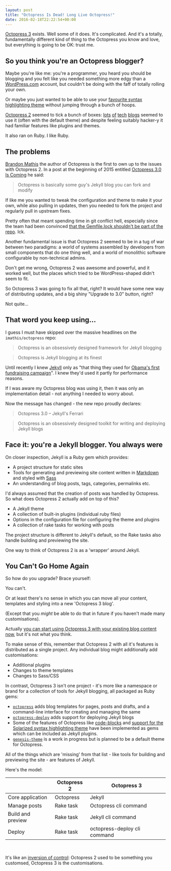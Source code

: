 ```yaml
---
layout: post
title: "Octopress Is Dead! Long Live Octopress!"
date: 2016-02-18T22:22:54+00:00
---
```


[Octopress 3](https://github.com/octopress/octopress) exists. Well some of it
does. It's complicated. And it's a totally, fundamentally different kind of
thing to the Octopress you know and love, but everything is going to be OK:
trust me.


## So you think you're an Octopress blogger?

Maybe you're like me: you're a programmer, you heard you should be blogging
and you felt like you needed something more edgy than a
[WordPress.com](https://wordpress.com/) account,
but couldn't be doing with the faff of totally rolling your own.

Or maybe you just wanted to be able to use your
[favourite syntax highlighting theme](http://ethanschoonover.com/solarized)
without jumping through a bunch of hoops.

[Octopress 2](https://github.com/imathis/octopress)
seemed to tick a bunch of boxes:
[lots](http://pragdave.me/)
[of](http://blog.davidchelimsky.net/)
[tech](http://thepugautomatic.com/)
[blogs](http://www.breck-mckye.com/)
seemed to use it (often with the default theme) and despite feeling suitably
hacker-y it had familiar features like plugins and themes.

It also ran on Ruby. I like Ruby.

## The problems

[Brandon Mathis](https://twitter.com/imathis)
the author of Octopress is the first to own up to the issues with Octopress 2.
In a post at the beginning of 2015 entitled
[Octopress 3.0 Is Coming](http://octopress.org/2015/01/15/octopress-3.0-is-coming/)
he said:

> Octopress is basically some guy's Jekyll blog you can fork and modify

If like me you wanted to tweak the configuration and theme to make it your
own, while also pulling in updates, then you needed to fork the project and
regularly pull in upstream fixes.

Pretty often that meant spending time in git
conflict hell, especially since the team had been convinced
[that the Gemfile.lock shouldn't be part of the
repo](https://github.com/imathis/octopress/issues/568). Ick.

Another fundamental issue is that Octopress 2 seemed to be in a tug of war
between two paradigms: a world of systems assembled by developers from small
components that do one thing well, and a world of monolithic software
configurable by non-technical admins.

Don't get me wrong, Octopress 2 was awesome and powerful, and it worked well,
but the places which tried to be WordPress-shaped didn't seem to fit.

So Octopress 3 was going to fix all that, right? It would have some new way of
distributing updates, and a big shiny "Upgrade to 3.0" button, right?

Not quite...


## That word you keep using...

I guess I must have skipped over the massive headlines on the
`imathis/octopress` repo:

> Octopress is an obsessively designed framework for Jekyll blogging

> Octopress is Jekyll blogging at its finest

Until recently I knew [Jekyll](https://jekyllrb.com/)
only as "that thing they used for
[Obama's first fundraising
campaign](http://kylerush.net/blog/meet-the-obama-campaigns-250-million-fundraising-platform/)".
I knew they'd used it partly for performance reasons.

If I was aware my Octopress blog was using it,
then it was only an implementation detail - not
anything I needed to worry about.

Now the message has changed - the new repo proudly declares:

> Octopress 3.0 – Jekyll's Ferrari

> Octopress is an obsessively designed toolkit for writing and deploying
> Jekyll blogs


## Face it: you're a Jekyll blogger. You always were

On closer inspection, Jekyll is a Ruby gem which provides:

* A project structure for static sites
* Tools for generating and previewing site content written in [Markdown]()
and styled with [Sass]()
* An understanding of blog posts, tags, categories, permalinks etc.

I'd always assumed that the creation of posts was handled by Octopress. So
what does Octopress 2 actually add on top of this?

* A Jekyll theme
* A collection of built-in plugins (individual ruby files)
* Options in the configuration file for configuring the theme and plugins
* A collection of rake tasks for working with posts

The project structure is different to Jekyll's default, so the Rake tasks also
handle building and previewing the site.

One way to think of Octopress 2 is as a 'wrapper' around Jekyll.


## You Can't Go Home Again

So how do you upgrade? Brace yourself:

You can't.

Or at least there's no sense in which you can move all your content, templates
and styling into a new 'Octopress 3 blog'.

(Except that you _might_ be able to do that in future if you haven't made many
customisations).

Actually [you can start using Octopress 3 with your existing blog content
now](https://dgmstuart.github.io/blog/2016/01/22/migrating-from-octopress-2-to-3/), but it's not what you think.

To make sense of this, remember that Octopress 2 with all it's features is
distributed as a single project. Any individual blog might additionally add customisations:

* Additional plugins
* Changes to theme templates
* Changes to Sass/CSS

In contrast, Octopress 3 isn't one project - it's more like a namespace or
brand for a collection of tools for Jekyll blogging, all packaged as Ruby
gems:

* [`octopress`](https://github.com/octopress/octopress) adds
blog templates for pages, posts and drafts, and a
command-line interface for creating and managing the same
* [`octopress-deploy`](https://github.com/octopress/deploy) adds support for deploying Jekyll blogs
* Some of the features of Octopress like [
code-blocks](https://github.com/octopress/codeblock) and
[support for the Solarized syntax highlighting
theme](https://github.com/octopress/solarized) have been implemented as gems
which can be included as Jekyll plugins.
* [`genesis-theme`](https://github.com/octopress/genesis-theme) is a work in
progress but is planned to be a default theme for Octopress.

All of the things which are 'missing' from that list - like tools for building
and previewing the site - are features of Jekyll.

Here's the model:

|                   | Octopress 2 | Octopress 3                  |
| -                 | -           | -                            |
| Core application  | Octopress   | Jekyll                       |
| Manage posts      | Rake task   | Octopress cli command        |
| Build and preview | Rake task   | Jekyll cli command           |
| Deploy            | Rake task   | octopress-deploy cli command |

<br>

It's like an [inversion of control](): Octopress 2 used to be something you
customsed, Octopress 3 is the customisations.

